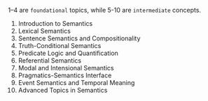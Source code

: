 1–4 are `foundational` topics, while 5-10 are `intermediate` concepts.

1. Introduction to Semantics  
2. Lexical Semantics  
3. Sentence Semantics and Compositionality  
4. Truth-Conditional Semantics 
5. Predicate Logic and Quantification  
6. Referential Semantics
7. Modal and Intensional Semantics  
8. Pragmatics-Semantics Interface  
9. Event Semantics and Temporal Meaning  
10. Advanced Topics in Semantics